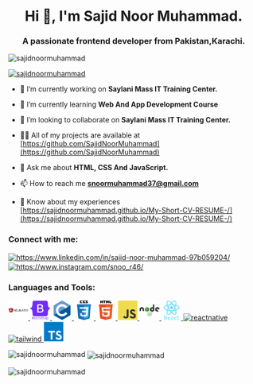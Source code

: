 <h1 align="center">Hi 👋, I'm Sajid Noor Muhammad.</h1>
<h3 align="center">A passionate frontend developer from Pakistan,Karachi.</h3>

<p align="left"> <img src="https://komarev.com/ghpvc/?username=sajidnoormuhammad&label=Profile%20views&color=0e75b6&style=flat" alt="sajidnoormuhammad" /> </p>

<p align="left"> <a href="https://github.com/ryo-ma/github-profile-trophy"><img src="https://github-profile-trophy.vercel.app/?username=sajidnoormuhammad" alt="sajidnoormuhammad" /></a> </p>

- 🔭 I’m currently working on **Saylani Mass IT Training Center.**

- 🌱 I’m currently learning **Web And App Development Course**

- 👯 I’m looking to collaborate on **Saylani Mass IT Training Center.**

- 👨‍💻 All of my projects are available at [https://github.com/SajidNoorMuhammad](https://github.com/SajidNoorMuhammad)

- 💬 Ask me about **HTML, CSS And JavaScript.**

- 📫 How to reach me **snoormuhammad37@gmail.com**

- 📄 Know about my experiences [https://sajidnoormuhammad.github.io/My-Short-CV-RESUME-/](https://sajidnoormuhammad.github.io/My-Short-CV-RESUME-/)

<h3 align="left">Connect with me:</h3>
<p align="left">
<a href="https://linkedin.com/in/https://www.linkedin.com/in/sajid-noor-muhammad-97b059204/" target="blank"><img align="center" src="https://raw.githubusercontent.com/rahuldkjain/github-profile-readme-generator/master/src/images/icons/Social/linked-in-alt.svg" alt="https://www.linkedin.com/in/sajid-noor-muhammad-97b059204/" height="30" width="40" /></a>
<a href="https://instagram.com/https://www.instagram.com/snoo_r46/" target="blank"><img align="center" src="https://raw.githubusercontent.com/rahuldkjain/github-profile-readme-generator/master/src/images/icons/Social/instagram.svg" alt="https://www.instagram.com/snoo_r46/" height="30" width="40" /></a>
</p>

<h3 align="left">Languages and Tools:</h3>
<p align="left"> <a href="https://angular.io" target="_blank" rel="noreferrer"> <img src="https://raw.githubusercontent.com/devicons/devicon/master/icons/angularjs/angularjs-original-wordmark.svg" alt="angularjs" width="40" height="40"/> </a> <a href="https://getbootstrap.com" target="_blank" rel="noreferrer"> <img src="https://raw.githubusercontent.com/devicons/devicon/master/icons/bootstrap/bootstrap-plain-wordmark.svg" alt="bootstrap" width="40" height="40"/> </a> <a href="https://www.cprogramming.com/" target="_blank" rel="noreferrer"> <img src="https://raw.githubusercontent.com/devicons/devicon/master/icons/c/c-original.svg" alt="c" width="40" height="40"/> </a> <a href="https://www.w3schools.com/css/" target="_blank" rel="noreferrer"> <img src="https://raw.githubusercontent.com/devicons/devicon/master/icons/css3/css3-original-wordmark.svg" alt="css3" width="40" height="40"/> </a> <a href="https://www.w3.org/html/" target="_blank" rel="noreferrer"> <img src="https://raw.githubusercontent.com/devicons/devicon/master/icons/html5/html5-original-wordmark.svg" alt="html5" width="40" height="40"/> </a> <a href="https://developer.mozilla.org/en-US/docs/Web/JavaScript" target="_blank" rel="noreferrer"> <img src="https://raw.githubusercontent.com/devicons/devicon/master/icons/javascript/javascript-original.svg" alt="javascript" width="40" height="40"/> </a> <a href="https://nodejs.org" target="_blank" rel="noreferrer"> <img src="https://raw.githubusercontent.com/devicons/devicon/master/icons/nodejs/nodejs-original-wordmark.svg" alt="nodejs" width="40" height="40"/> </a> <a href="https://reactjs.org/" target="_blank" rel="noreferrer"> <img src="https://raw.githubusercontent.com/devicons/devicon/master/icons/react/react-original-wordmark.svg" alt="react" width="40" height="40"/> </a> <a href="https://reactnative.dev/" target="_blank" rel="noreferrer"> <img src="https://reactnative.dev/img/header_logo.svg" alt="reactnative" width="40" height="40"/> </a> <a href="https://tailwindcss.com/" target="_blank" rel="noreferrer"> <img src="https://www.vectorlogo.zone/logos/tailwindcss/tailwindcss-icon.svg" alt="tailwind" width="40" height="40"/> </a> <a href="https://www.typescriptlang.org/" target="_blank" rel="noreferrer"> <img src="https://raw.githubusercontent.com/devicons/devicon/master/icons/typescript/typescript-original.svg" alt="typescript" width="40" height="40"/> </a> </p>

<p><img align="left" src="https://github-readme-stats.vercel.app/api/top-langs?username=sajidnoormuhammad&show_icons=true&locale=en&layout=compact" alt="sajidnoormuhammad" /></p>

<p>&nbsp;<img align="center" src="https://github-readme-stats.vercel.app/api?username=sajidnoormuhammad&show_icons=true&locale=en" alt="sajidnoormuhammad" /></p>

<p><img align="center" src="https://github-readme-streak-stats.herokuapp.com/?user=sajidnoormuhammad&" alt="sajidnoormuhammad" /></p>
